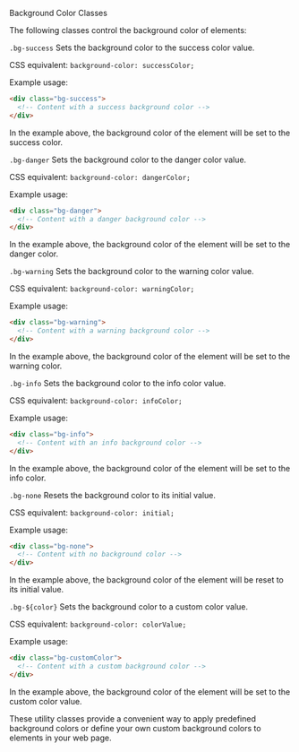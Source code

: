 Background Color Classes

The following classes control the background color of elements:

`.bg-success`
Sets the background color to the success color value.

CSS equivalent: `background-color: successColor;`

Example usage:
```html
<div class="bg-success">
  <!-- Content with a success background color -->
</div>
```

In the example above, the background color of the element will be set to the success color.

`.bg-danger`
Sets the background color to the danger color value.

CSS equivalent: `background-color: dangerColor;`

Example usage:
```html
<div class="bg-danger">
  <!-- Content with a danger background color -->
</div>
```

In the example above, the background color of the element will be set to the danger color.

`.bg-warning`
Sets the background color to the warning color value.

CSS equivalent: `background-color: warningColor;`

Example usage:
```html
<div class="bg-warning">
  <!-- Content with a warning background color -->
</div>
```

In the example above, the background color of the element will be set to the warning color.

`.bg-info`
Sets the background color to the info color value.

CSS equivalent: `background-color: infoColor;`

Example usage:
```html
<div class="bg-info">
  <!-- Content with an info background color -->
</div>
```

In the example above, the background color of the element will be set to the info color.

`.bg-none`
Resets the background color to its initial value.

CSS equivalent: `background-color: initial;`

Example usage:
```html
<div class="bg-none">
  <!-- Content with no background color -->
</div>
```

In the example above, the background color of the element will be reset to its initial value.

`.bg-${color}`
Sets the background color to a custom color value.

CSS equivalent: `background-color: colorValue;`

Example usage:
```html
<div class="bg-customColor">
  <!-- Content with a custom background color -->
</div>
```

In the example above, the background color of the element will be set to the custom color value.

These utility classes provide a convenient way to apply predefined background colors or define your own custom background colors to elements in your web page.
